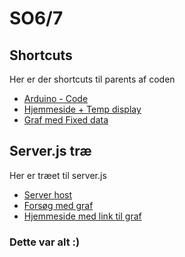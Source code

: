 ﻿# SO6/7

## Shortcuts
Her er der shortcuts til parents af coden

- [Arduino - Code](https://github.com/Paul-surf/SO6-7/blob/main/arduino.c%2B%2B)
- [Hjemmeside + Temp display](https://github.com/Paul-surf/SO6-7/blob/main/data.js)
- [Graf med Fixed data](https://github.com/Paul-surf/SO6-7/blob/main/graf.html)


## Server.js træ
Her er træet til server.js

- [Server host](https://github.com/Paul-surf/SO6-7/blob/main/server.js)
- [Forsøg med graf](https://github.com/Paul-surf/SO6-7/blob/main/public/graf.html)
- [Hjemmeside med link til graf](https://github.com/Paul-surf/SO6-7/blob/main/public/index.html)

### Dette var alt :)
